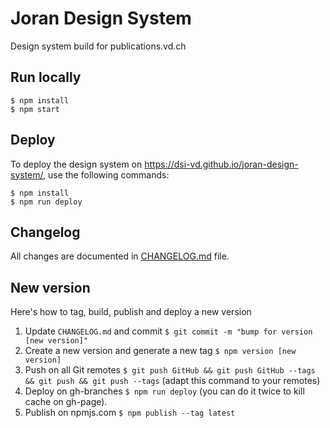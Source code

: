 # Joran Design System

Design system build for publications.vd.ch

## Run locally

```
$ npm install
$ npm start
```

## Deploy

To deploy the design system on https://dsi-vd.github.io/joran-design-system/, use the following commands:

```
$ npm install
$ npm run deploy
```

## Changelog

All changes are documented in [CHANGELOG.md](https://github.com/DSI-VD/joran-design-system/blob/master/CHANGELOG.md) file.


## New version

Here's how to tag, build, publish and deploy a new version

1. Update `CHANGELOG.md` and commit
`$ git commit -m "bump for version [new version]"`
2. Create a new version and generate a new tag
`$ npm version [new version]`
3. Push on all Git remotes
`$ git push GitHub && git push GitHub --tags && git push && git push --tags` (adapt this command to your remotes)
4. Deploy on gh-branches
`$ npm run deploy` (you can do it twice to kill cache on gh-page).
5. Publish on npmjs.com
`$ npm publish --tag latest`